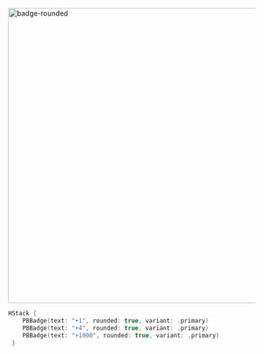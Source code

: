 <img width="600" alt="badge-rounded" src="https://github.com/powerhome/playbook/assets/92755007/775a906f-0108-4ee1-a277-e7b9f2715a2b">

```swift
HStack {
    PBBadge(text: "+1", rounded: true, variant: .primary)
    PBBadge(text: "+4", rounded: true, variant: .primary)
    PBBadge(text: "+1000", rounded: true, variant: .primary)
 }
```
